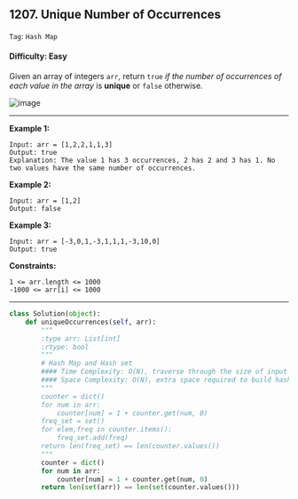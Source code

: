 ## 1207. Unique Number of Occurrences

```Tag```: ```Hash Map```

#### Difficulty: Easy

Given an array of integers ```arr```, return ```true``` _if the number of occurrences of each value in the array_ is __unique__ or ```false``` otherwise.

![image](https://user-images.githubusercontent.com/35042430/208143988-6319d933-f558-4fb4-bf2a-95ca93e11554.png)

---

__Example 1:__

```
Input: arr = [1,2,2,1,1,3]
Output: true
Explanation: The value 1 has 3 occurrences, 2 has 2 and 3 has 1. No two values have the same number of occurrences.
```

__Example 2:__

```
Input: arr = [1,2]
Output: false
```

__Example 3:__

```
Input: arr = [-3,0,1,-3,1,1,1,-3,10,0]
Output: true
```

__Constraints:__

```
1 <= arr.length <= 1000
-1000 <= arr[i] <= 1000
```

---

```Python
class Solution(object):
    def uniqueOccurrences(self, arr):
        """
        :type arr: List[int]
        :rtype: bool
        """
        # Hash Map and Hash set
        #### Time Complexity: O(N), traverse through the size of input arr
        #### Space Complexity: O(N), extra space required to build hash map
        """
        counter = dict()
        for num in arr:
            counter[num] = 1 + counter.get(num, 0)
        freq_set = set()
        for elem,freq in counter.items():
            freq_set.add(freq)
        return len(freq_set) == len(counter.values())
        """
        counter = dict()
        for num in arr:
            counter[num] = 1 + counter.get(num, 0)
        return len(set(arr)) == len(set(counter.values()))
```
